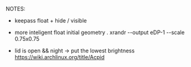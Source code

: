 NOTES:

- keepass float + hide / visible
- more inteligent float initial geometry
. xrandr --output eDP-1 --scale 0.75x0.75

- lid is open && night -> put the lowest brightness
https://wiki.archlinux.org/title/Acpid